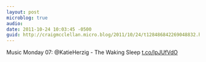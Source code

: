 ```yaml
---
layout: post
microblog: true
audio: 
date: 2011-10-24 10:03:45 -0500
guid: http://craigmcclellan.micro.blog/2011/10/24/t128486842269048832.html
---
```

Music Monday 07: @KatieHerzig - The Waking Sleep   [t.co/lpJUfVdO](http://t.co/lpJUfVdO)
